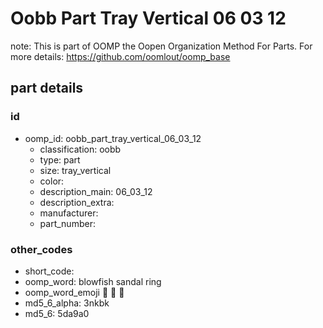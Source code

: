 # Oobb Part Tray Vertical 06 03 12  

note: This is part of OOMP the Oopen Organization Method For Parts. For more details: https://github.com/oomlout/oomp_base

##  part details





### id
* oomp_id: oobb_part_tray_vertical_06_03_12
  * classification: oobb
  * type: part
  * size: tray_vertical
  * color: 
  * description_main: 06_03_12
  * description_extra: 
  * manufacturer: 
  * part_number: 

### other_codes
* short_code: 
* oomp_word: blowfish sandal ring
* oomp_word_emoji :blowfish: :sandal: :ring:
* md5_6_alpha: 3nkbk
* md5_6: 5da9a0